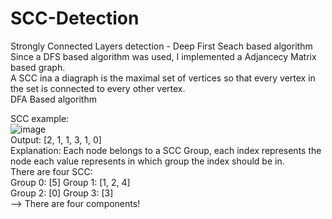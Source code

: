 # SCC-Detection  
Strongly Connected Layers detection - Deep First Seach based algorithm  
Since a DFS based algorithm was used, I implemented a Adjancecy Matrix based graph.  
A SCC ina a diagraph is the maximal set of vertices so that every vertex in the set is connected to every other vertex.  
DFA Based algorithm

SCC example:  
![image](https://user-images.githubusercontent.com/64340009/138234135-3b34ad0f-3de1-43c4-8b7d-de33a76e9171.png)  
Output: [2, 1, 1, 3, 1, 0]  
Explanation: Each node belongs to a SCC Group, each index represents the node each value represents in which group the index should be in.  
There are four SCC:  
Group 0: [5] 
Group 1: [1, 2, 4]   
Group 2: [0]
Group 3: [3]  
--> There are four components!

